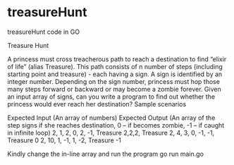 # treasureHunt
treasureHunt code in GO


Treasure Hunt

A princess must cross treacherous path to reach a destination to find “elixir of life” (alias Treasure).
This path consists of n number of steps (including starting point and treasure) - each having a sign. A sign is identified by an integer number. Depending on the sign number, princess must hop those many steps forward or backward or may become a zombie forever. 
Given an input array of signs, can you write a program to find out whether the princess would ever reach her destination?
Sample scenarios

Expected Input
 (An array of numbers)	              Expected Output
                                      (An array of the step signs if she reaches destination, 0 – if becomes zombie, -1 – if caught in infinite loop)
2, 1, 2, 0, 2, -1, Treasure	          2,2,2, Treasure
2, 4, 3, 0, -1, -1, Treasure	        0
2, 10, 1, -1, 1, -2, Treasure        -1


Kindly change the in-line array and run the program
go run main.go

